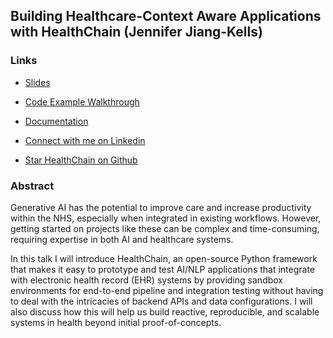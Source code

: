 ## Building Healthcare-Context Aware Applications with HealthChain (Jennifer Jiang-Kells)

### Links

- [Slides](https://speakerdeck.com/jenniferjiangkells/building-healthcare-context-aware-applications-with-healthchain)

- [Code Example Walkthrough](https://dotimplement.github.io/HealthChain/cookbook/cds_sandbox/)

- [Documentation](https://dotimplement.github.io/HealthChain/)

- [Connect with me on Linkedin](https://www.linkedin.com/in/jenniferjiangkells)

- [Star HealthChain on Github](https://github.com/dotimplement/HealthChain)



### Abstract

Generative AI has the potential to improve care and increase productivity within the NHS, especially when integrated in existing workflows. However, getting started on projects like these can be complex and time-consuming, requiring expertise in both AI and healthcare systems.

In this talk I will introduce HealthChain, an open-source Python framework that makes it easy to prototype and test AI/NLP applications that integrate with electronic health record (EHR) systems by providing sandbox environments for end-to-end pipeline and integration testing without having to deal with the intricacies of backend APIs and data configurations. I will also discuss how this will help us build reactive, reproducible, and scalable systems in health beyond initial proof-of-concepts.
